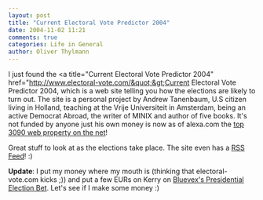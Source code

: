 ```yaml
---
layout: post
title: "Current Electoral Vote Predictor 2004"
date: 2004-11-02 11:21
comments: true
categories: Life in General
author: Oliver Thylmann
---
```



I just found the &lt;a title=&quot;Current Electoral Vote Predictor 2004&quot; href=&quot;http://www.electoral-vote.com/&quot;&gt;Current Electoral Vote Predictor 2004, which is a web site telling you how the elections are likely to turn out. The site is a personal project by Andrew Tanenbaum, U.S citizen living in Holland, teaching at the Vrije Universiteit in Amsterdam, being an active Democrat Abroad, the writer of MINIX and author of five books. It's not funded by anyone just his own money is now as of alexa.com the [top 3090 web property on the net](http://www.alexa.com/data/details/traffic_details?q=&amp;url=http://www.electoral-vote.com/)!

Great stuff to look at as the elections take place. The site even has a [RSS Feed](http://www.electoral-vote5.com/info/rss-info.html)! :)

**Update**: I put my money where my mouth is (thinking that electoral-vote.com kicks ;)) and put a few EURs on Kerry on [Bluevex's Presidential Election Bet](http://www.bluevex.de/sportbets2/website/viewEventSnapshot.do;node5?id=2901871). Let's see if I make some money :)


